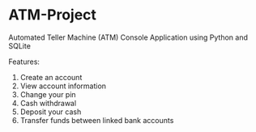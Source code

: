 # ATM-Project
Automated Teller Machine (ATM) Console Application using Python and SQLite

Features:

1. Create an account
2. View account information
3. Change your pin
4. Cash withdrawal
5. Deposit your cash
6. Transfer funds between linked bank accounts




